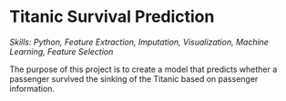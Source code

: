 # Titanic Survival Prediction
*Skills: Python, Feature Extraction, Imputation, Visualization, Machine Learning, Feature Selection*

The purpose of this project is to create a model that predicts whether a passenger survived the sinking of the Titanic based on passenger information.
